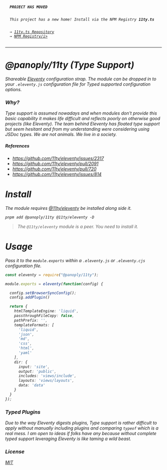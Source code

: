 <pre><code><strong>
  <i>PROJECT HAS MOVED</i></strong>
<p><i>
  This project has a new home! Install via the NPM Registry <b>11ty.ts</b></i>
</p>
  → <a href="https://github.com/panoply/e11ty/tree/master/plugins/11ty.ts"><i>11ty.ts Repository</i></a>
  → <a href="https://www.npmjs.com/package/11ty.ts"><i>NPM Registry/i></a>

</code></pre>

---

# @panoply/11ty (Type Support)

Shareable [Eleventy](https://www.11ty.dev/) configuration strap. The module can be dropped in to your `.eleventy.js` configuration file for Typed supported configuration options.

### Why?

Type support is assumed nowadays and when modules don't provide this basic capability it makes life difficult and reflects poorly on otherwise good projects (like Eleventy). The team behind Eleventy has floated type support but seem hesitant and from my understanding were considering using JSDoc types. We are not animals. We live in a society.

##### References

- https://github.com/11ty/eleventy/issues/2317
- https://github.com/11ty/eleventy/pull/2091
- https://github.com/11ty/eleventy/pull/720
- https://github.com/11ty/eleventy/issues/814

# Install

The module requires [@11ty/eleventy](https://www.npmjs.com/package/@11ty/eleventy) be installed along side it.

```cli
pnpm add @panoply/11ty @11ty/eleventy -D
```

> The `@11ty/eleventy` module is a peer. You need to install it.

# Usage

Pass it to the `module.exports` within a `.eleventy.js` or `.eleventy.cjs` configuration file.

<!-- prettier-ignore -->
```ts
const eleventy = require("@panoply/11ty");

module.exports = eleventy(function(config) {

  config.setBrowserSyncConfig();
  config.addPlugin()

  return {
    htmlTemplateEngine: 'liquid',
    passthroughFileCopy: false,
    pathPrefix: '',
    templateFormats: [
      'liquid',
      'json',
      'md',
      'css',
      'html',
      'yaml'
    ],
    dir: {
      input: 'site',
      output: 'public',
      includes: 'views/include',
      layouts: 'views/layouts',
      data: 'data'
    }
  }
});
```

### Typed Plugins

Due to the way Eleventy digests plugins, Type support is rather difficult to apply without manually including plugins and comparing `typeof` which is a real mess. I am open to ideas if folks have any because without complete typed support leveraging Eleventy is like taming a wild beast.

### License

[MIT](#LICENSE)
